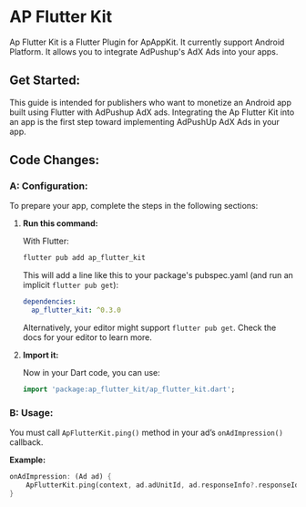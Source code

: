 # AP Flutter Kit

Ap Flutter Kit is a Flutter Plugin for ApAppKit. It currently support Android Platform. It allows you to integrate AdPushup's AdX Ads into your apps.

## Get Started:

This guide is intended for publishers who want to monetize an Android app built using Flutter with AdPushup AdX ads. Integrating the Ap Flutter Kit into an app is the first step toward implementing AdPushUp AdX Ads in your app.

## Code Changes:

### A: Configuration:

To prepare your app, complete the steps in the following sections:

1. **Run this command:**

   With Flutter:

    ```bash
    flutter pub add ap_flutter_kit
    ```

   This will add a line like this to your package's pubspec.yaml (and run an implicit `flutter pub get`):

    ```yaml
    dependencies:
      ap_flutter_kit: ^0.3.0
    ```

   Alternatively, your editor might support `flutter pub get`. Check the docs for your editor to learn more.

2. **Import it:**

   Now in your Dart code, you can use:

    ```dart
    import 'package:ap_flutter_kit/ap_flutter_kit.dart';
    ```


### B: Usage:

You must call `ApFlutterKit.ping()` method in your ad’s `onAdImpression()` callback.

**Example:**

```dart
onAdImpression: (Ad ad) {
	ApFlutterKit.ping(context, ad.adUnitId, ad.responseInfo?.responseId);
}
```